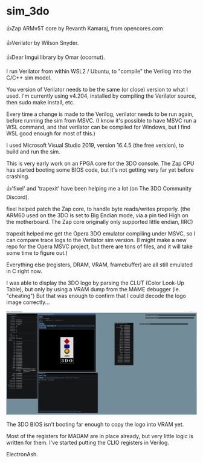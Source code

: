 # sim_3do

:+1:Zap ARMv5T core by Revanth Kamaraj, from opencores.com

:+1:Verilator by Wilson Snyder.

:+1:Dear Imgui library by Omar (ocornut).


I run Verilator from within WSL2 / Ubuntu, to "compile" the Verilog into the C/C++ sim model.

You version of Verilator needs to be the same (or close) version to what I used.
I'm currently using v4.204, installed by compiling the Verilator source, then sudo make install, etc.

Every time a change is made to the Verilog, verilator needs to be run again, before running the sim from MSVC.
(I know it's possible to have MSVC run a WSL command, and that verilator can be compiled for Windows, but I find WSL good enough for most of this.)

I used Microsoft Visual Studio 2019, version 16.4.5 (the free version), to build and run the sim.


This is very early work on an FPGA core for the 3DO console.
The Zap CPU has started booting some BIOS code, but it's not getting very far yet before crashing.

:+1:'fixel' and 'trapexit' have been helping me a lot (on The 3DO Community Discord).

fixel helped patch the Zap core, to handle byte reads/writes properly.
(the ARM60 used on the 3DO is set to Big Endian mode, via a pin tied High on the motherboard. The Zap core originally only supported little endian, IIRC)

trapexit helped me get the Opera 3DO emulator compiling under MSVC, so I can compare trace logs to the Verilator sim version.
(I might make a new repo for the Opera MSVC project, but there are tons of files, and it will take some time to figure out.)


Everything else (registers, DRAM, VRAM, framebuffer) are all still emulated in C right now.

I was able to display the 3DO logo by parsing the CLUT (Color Look-Up Table), but only by using a VRAM dump from the MAME debugger (ie. "cheating")
But that was enough to confirm that I could decode the logo image correctly...

![](png/3do_sim_logo.png)


The 3DO BIOS isn't booting far enough to copy the logo into VRAM yet.

Most of the registers for MADAM are in place already, but very little logic is written for them.
I've started putting the CLIO registers in Verilog.


ElectronAsh.
